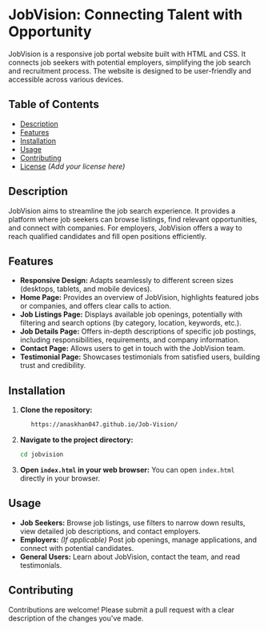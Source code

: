 # JobVision: Connecting Talent with Opportunity

JobVision is a responsive job portal website built with HTML and CSS. It connects job seekers with potential employers, simplifying the job search and recruitment process.  The website is designed to be user-friendly and accessible across various devices.

## Table of Contents

*   [Description](#description)
*   [Features](#features)
*   [Installation](#installation)
*   [Usage](#usage)
*   [Contributing](#contributing)
*   [License](#license)  *(Add your license here)*

## Description

JobVision aims to streamline the job search experience.  It provides a platform where job seekers can browse listings, find relevant opportunities, and connect with companies.  For employers, JobVision offers a way to reach qualified candidates and fill open positions efficiently.

## Features

*   **Responsive Design:** Adapts seamlessly to different screen sizes (desktops, tablets, and mobile devices).
*   **Home Page:**  Provides an overview of JobVision, highlights featured jobs or companies, and offers clear calls to action.
*   **Job Listings Page:** Displays available job openings, potentially with filtering and search options (by category, location, keywords, etc.).
*   **Job Details Page:** Offers in-depth descriptions of specific job postings, including responsibilities, requirements, and company information.
*   **Contact Page:** Allows users to get in touch with the JobVision team.
*   **Testimonial Page:** Showcases testimonials from satisfied users, building trust and credibility.

## Installation

1.  **Clone the repository:**
    ```bash
       https://anaskhan047.github.io/Job-Vision/
    ```

2.  **Navigate to the project directory:**
    ```bash
    cd jobvision
    ```

3.  **Open `index.html` in your web browser:**
    You can open `index.html` directly in your browser.

## Usage

*   **Job Seekers:**  Browse job listings, use filters to narrow down results, view detailed job descriptions, and contact employers.
*   **Employers:**  *(If applicable)*  Post job openings, manage applications, and connect with potential candidates.
*   **General Users:**  Learn about JobVision, contact the team, and read testimonials.


## Contributing

Contributions are welcome! Please submit a pull request with a clear description of the changes you've made. 

